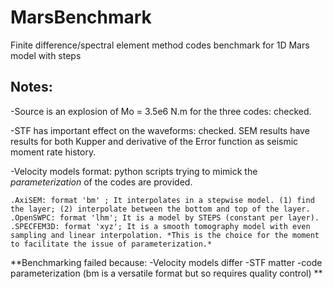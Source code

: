 # MarsBenchmark
Finite difference/spectral element method codes benchmark for 1D Mars model with steps

## Notes:

-Source is an explosion of Mo = 3.5e6 N.m for the three codes: checked. 

-STF has important effect on the waveforms: checked. SEM results have results for both Kupper and derivative of the Error function as seismic moment rate history. 

-Velocity models format:
    python scripts trying to mimick the *parameterization* of the codes are provided. 
    
    .AxiSEM: format 'bm' ; It interpolates in a stepwise model. (1) find the layer; (2) interpolate between the bottom and top of the layer. 
    .OpenSWPC: format 'lhm'; It is a model by STEPS (constant per layer). 
    .SPECFEM3D: format 'xyz'; It is a smooth tomography model with even sampling and linear interpolation. *This is the choice for the moment to facilitate the issue of parameterization.*

**Benchmarking failed because:
-Velocity models differ
-STF matter 
-code parameterization (bm is a versatile format but so requires quality control) 
**

    
